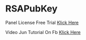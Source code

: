 # RSAPubKey

Panel License Free Trial  <a href="https://app.cryptolens.io">Klick Here</a>

Video Jun Tutorial On Fb <a href="https://www.facebook.com/100041110030421/posts/pfbid02QMtE6rFfWdJQ418ESGtxmEDU7TcpjRDmM5QZw3pGpMsauTEWhD7VE3Sk8Tbyjzxsl/?app=fbl">Klick Here</a>
